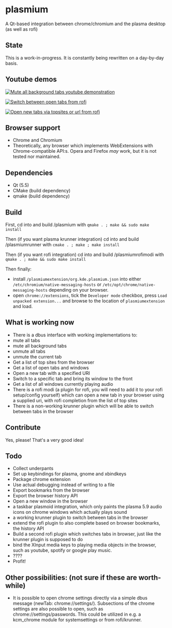 # plasmium
A Qt-based integration between chrome/chromium and the plasma desktop (as well as rofi)

State
------
This is a work-in-progress. It is constantly being rewritten on a day-by-day basis.

Youtube demos
----
[![Mute all background tabs youtube demonstration](https://i.ytimg.com/vi/jQE1cuYMpfY/maxresdefault.jpg)](https://youtu.be/jQE1cuYMpfY "Mute all background tabs youtube demonstration")

[![Switch between open tabs from rofi](https://i.ytimg.com/vi/br34XgtWE9g/maxresdefault.jpg)](https://youtu.be/br34XgtWE9g "Switch between open tabs from rofi")

[![Open new tabs via topsites or url from rofi](https://i.ytimg.com/vi/jI206-hqpao/maxresdefault.jpg)](https://youtu.be/jI206-hqpao "Open new tabs via topsites or url from rofi")

Browser support
------
* Chrome and Chromium
* Theoretically, any browser which implements WebExtensions with Chrome-compatible API:s. Opera and Firefox _may_ work, but it is not tested nor maintained.

Dependencies
------------
* Qt (5.5)
* CMake (build dependency)
* qmake (build dependency)

Build
-------
First, cd into and build /plasmium with `qmake . ; make && sudo make install`

Then (if you want plasma krunner integration) cd into and build /plasmiumrunner with `cmake . ; make ; make install`

Then (if you want rofi integration) cd into and build /plasmiumrofimodi with `qmake . ; make && sudo make install`

Then finally:
* install `/plasmiumextension/org.kde.plasmium.json` into either `/etc/chromium/native-messaging-hosts` or `/etc/opt/chrome/native-messaging-hosts` depending on your browser.
* open `chrome://extensions`, tick the `Developer mode` checkbox, press `Load unpacked extension...` and browse to the location of `plasmiumextension` and load.

What is working now
-------------------
* There is a dbus interface with working implementations to:
 * mute all tabs
 * mute all background tabs
 * unmute all tabs
 * unmute the current tab
 * Get a list of top sites from the browser
 * Get a list of open tabs and windows
 * Open a new tab with a specified URI
 * Switch to a specific tab and bring its window to the front
 * Get a list of all windows currently playing audio
* There is a rofi modi (a plugin for rofi, you will need to add it to your rofi setup/config yourself) which can open a new tab in your browser using a supplied uri, with rofi completion from the list of top sites
* There is a non-working krunner plugin which will be able to switch between tabs in the browser

Contribute
---------
Yes, please! That's a very good idea!

Todo
-----
* Collect underpants
* Set up keybindings for plasma, gnome and xbindkeys
* Package chrome extension
* Use actual debugging instead of writing to a file
* Export bookmarks from the browser
* Export the browser history API
* Open a new window in the browser
* a taskbar plasmoid integration, which only paints the plasma 5.9 audio icons on chrome windows which actually plays sound
* a working krunner plugin to switch between tabs in the browser
* extend the rofi plugin to also complete based on browser bookmarks, the history API
* Build a second rofi plugin which switches tabs in browser, just like the krunner plugin is supposed to do
* bind the XInput media keys to playing media objects in the browser, such as youtube, spotify or google play music.
* ????
* Profit!

Other possibilities: (not sure if these are worth-while)
---------------------
* It is possible to open chrome settings directly via a simple dbus message (newTab: chrome://settings/). Subsections of the chrome settings are also possible to open, such as chrome://settings/passwords. This could be utilized in e.g. a kcm_chrome module for systemsettings or from rofi/krunner. 
